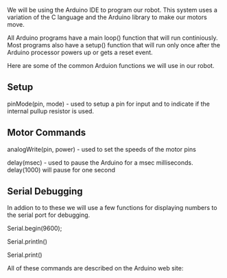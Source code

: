 We will be using the Arduino IDE to program our robot.  This system uses a variation of the C language and the Arduino library to make our motors move.

All Arduino programs have a main loop() function that will run continiously.  Most programs also have a setup() function that will run only once after the Arduino processor powers up or gets a reset event.

Here are some of the common Arduion functions we will use in our robot.

## Setup

pinMode\(pin, mode\) - used to setup a pin for input and to indicate if the internal pullup resistor is used.

## Motor Commands

analogWrite\(pin, power\) - used to set the speeds of the motor pins

delay\(msec\) - used to pause the Arduino for a msec milliseconds.  delay\(1000\) will pause for one second

## Serial Debugging

In addion to to these we will use a few functions for displaying numbers to the serial port for debugging.

Serial.begin\(9600\);

Serial.println\(\)

Serial.print\(\)

All of these commands are described on the Arduino web site: 



